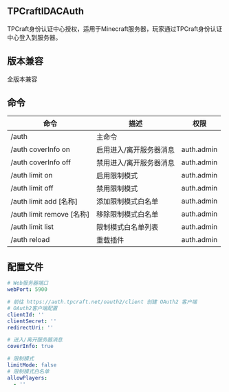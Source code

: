 ## TPCraftIDACAuth

TPCraft身份认证中心授权，适用于Minecraft服务器，玩家通过TPCraft身份认证中心登入到服务器。

## 版本兼容

全版本兼容

## 命令

| 命令                      | 描述           | 权限         |
|-------------------------|--------------|------------|
| /auth                   | 主命令          |            |
| /auth coverInfo on      | 启用进入/离开服务器消息 | auth.admin |
| /auth coverInfo off     | 禁用进入/离开服务器消息 | auth.admin |
| /auth limit on          | 启用限制模式       | auth.admin |
| /auth limit off         | 禁用限制模式       | auth.admin |
| /auth limit add [名称]    | 添加限制模式白名单    | auth.admin |
| /auth limit remove [名称] | 移除限制模式白名单    | auth.admin |
| /auth limit list        | 限制模式白名单列表    | auth.admin |
| /auth reload            | 重载插件         | auth.admin |

## 配置文件

``` yml
# Web服务器端口
webPort: 5900

# 前往 https://auth.tpcraft.net/oauth2/client 创建 OAuth2 客户端
# OAuth2客户端配置
clientId: ''
clientSecret: ''
redirectUri: ''

# 进入/离开服务器消息
coverInfo: true

# 限制模式
limitMode: false
# 限制模式白名单
allowPlayers:
  - ''
```